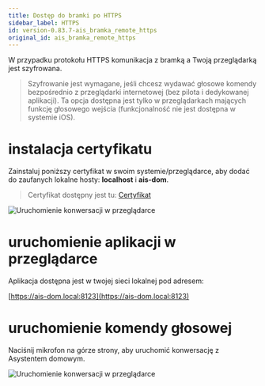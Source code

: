 ```yaml
---
title: Dostęp do bramki po HTTPS
sidebar_label: HTTPS
id: version-0.83.7-ais_bramka_remote_https
original_id: ais_bramka_remote_https
---
```



W przypadku protokołu HTTPS komunikacja z bramką a Twoją przeglądarką jest szyfrowana.
>Szyfrowanie jest wymagane, jeśli chcesz wydawać głosowe komendy bezpośrednio z przeglądarki internetowej (bez pilota i dedykowanej aplikacji).
Ta opcja dostępna jest tylko w przeglądarkach mających funkcję głosowego wejścia (funkcjonalność nie jest dostępna w systemie iOS).

# instalacja certyfikatu

Zainstaluj poniższy certyfikat w swoim systemie/przeglądarce, aby dodać do zaufanych lokalne hosty: **localhost** i **ais-dom**.

> Certyfikat dostępny jest tu: [Certyfikat](/AIS-docs/cert/rootCA.pem)

![Uruchomienie konwersacji w przeglądarce](/AIS-docs/img/en/bramka/https_connection_1.png)

# uruchomienie aplikacji w przeglądarce
Aplikacja dostępna jest w twojej sieci lokalnej pod adresem:

[https://ais-dom.local:8123](https://ais-dom.local:8123)

# uruchomienie komendy głosowej

Naciśnij mikrofon na górze strony, aby uruchomić konwersację z Asystentem domowym.

![Uruchomienie konwersacji w przeglądarce](/AIS-docs/img/en/bramka/conversation_in_browser.png)
